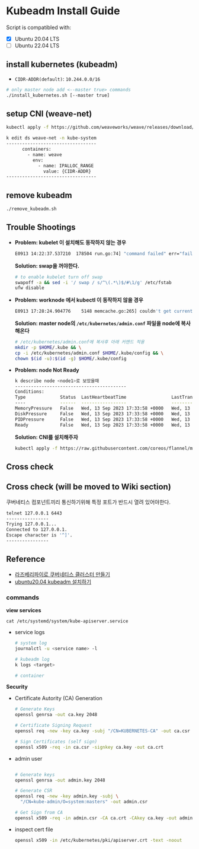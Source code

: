 # Kubeadm Install Guide

Script is compatibled with:
- [x] Ubuntu 20.04 LTS
- [ ] Ubuntu 22.04 LTS

## install kubernetes (kubeadm)
- `CIDR-ADDR(default)`: `10.244.0.0/16`

```bash
# only master node add <--master true> commands
./install_kubernetes.sh [--master true]
``` 

## setup CNI (weave-net)
```bash
kubectl apply -f https://github.com/weaveworks/weave/releases/download/v2.8.1/weave-daemonset-k8s.yaml

k edit ds weave-net -n kube-system
----------------------------------
      containers:
        - name: weave
          env:
            - name: IPALLOC_RANGE
              value: {CIDR-ADDR}
----------------------------------
```

## remove kubeadm
```bash
./remove_kubeadm.sh
```

## Trouble Shootings

- **Problem: kubelet 이 설치해도 동작하지 않는 경우**
    ```bash
    E0913 14:22:37.537210  178504 run.go:74] "command failed" err="failed to run Kubelet: running with swap on is not supported, please disable swap! or set --fail-swap-on flag to false. /proc/swaps contained: [Filename\t\t\t\tType\t\tSize\tUsed\tPriority /swap.img file\t\t4194300\t0\t-2]"
    ```
    **Solution: swap을 꺼야한다.**
    ```bash
    # to enable kubelet turn off swap
    swapoff -a && sed -i '/ swap / s/^\(.*\)$/#\1/g' /etc/fstab
    ufw disable
    ``` 

- **Problem: worknode 에서 kubectl 이 동작하지 않을 경우**
  ```bash
  E0913 17:28:24.904776    5148 memcache.go:265] couldn't get current server API group list: Get "http://localhost:8080/api?timeout=32s": dial tcp [::1]:8080: connect: connection refused
  ```
  **Solution: master node의 `/etc/kubernetes/admin.conf` 파일을 node에 복사해온다**
  ```bash
  # /etc/kubernetes/admin.conf에 복사후 아래 커맨드 적용
  mkdir -p $HOME/.kube && \
  cp -i /etc/kubernetes/admin.conf $HOME/.kube/config && \
  chown $(id -u):$(id -g) $HOME/.kube/config
  ```

- **Problem: node Not Ready**
  ```bash
  k describe node <node1>로 보았을때
  ------------------------------------------
  Conditions:
  Type             Status  LastHeartbeatTime                 LastTransitionTime                Reason                       Message
  ----             ------  -----------------                 ------------------                ------                       -------
  MemoryPressure   False   Wed, 13 Sep 2023 17:33:58 +0000   Wed, 13 Sep 2023 17:25:34 +0000   KubeletHasSufficientMemory   kubelet has sufficient memory available
  DiskPressure     False   Wed, 13 Sep 2023 17:33:58 +0000   Wed, 13 Sep 2023 17:25:34 +0000   KubeletHasNoDiskPressure     kubelet has no disk pressure
  PIDPressure      False   Wed, 13 Sep 2023 17:33:58 +0000   Wed, 13 Sep 2023 17:25:34 +0000   KubeletHasSufficientPID      kubelet has sufficient PID available
  Ready            False   Wed, 13 Sep 2023 17:33:58 +0000   Wed, 13 Sep 2023 17:25:34 +0000   KubeletNotReady              container runtime network not ready: NetworkReady=false reason:NetworkPluginNotReady message:Network plugin returns error: cni plugin not initialized
  ```
  **Solution: CNI를 설치해주자**
  ```bash
  kubectl apply -f https://raw.githubusercontent.com/coreos/flannel/master/Documentation/kube-flannel.yml

  ```



## Cross check
## Cross check (will be moved to Wiki section)
쿠버네티스 컴포넌트끼리 통신하기위해 특정 포트가 반드시 열려 있어야한다.
```bash
telnet 127.0.0.1 6443
----------------
Trying 127.0.0.1...
Connected to 127.0.0.1.
Escape character is '^]'.
----------------
```


## Reference
- [라즈베리파이로 쿠버네티스 클러스터 만들기](https://www.binaryflavor.com/raspberry-pi-kubernetes-1/)
- [ubuntu20.04 kubeadm 설치하기](https://velog.io/@simgyuhwan/kubeadm-ubuntu-20.04-%EC%84%A4%EC%B9%98)
### commands
**view services**
  ```
  cat /etc/systemd/system/kube-apiserver.service
  ```
- service logs
  ```bash
  # system log
  journalctl -u <service name> -l

  # kubeadm log
  k logs <target>

  # container

  ```
**Security**
- Certificate Autority (CA) Generation
  ```bash
  # Generate Keys
  openssl genrsa -out ca.key 2048

  # Certificate Signing Request
  openssl req -new -key ca.key -subj "/CN=KUBERNETES-CA" -out ca.csr

  # Sign Certificates (self sign)
  openssl x509 -req -in ca.csr -signkey ca.key -out ca.crt 
  ```

- admin user
  ```bash
  
  # Generate keys
  openssl genrsa -out admin.key 2048

  # Generate CSR
  openssl req -new -key admin.key -subj \
    "/CN=kube-admin/O=system:masters" -out admin.csr
  
  # Get Sign from CA
  openssl x509 -req -in admin.csr -CA ca.crt -CAkey ca.key -out admin.crt 

  ```
- inspect cert file
  ```bash
  openssl x509 -in /etc/kubernetes/pki/apiserver.crt -text -noout
  ```
